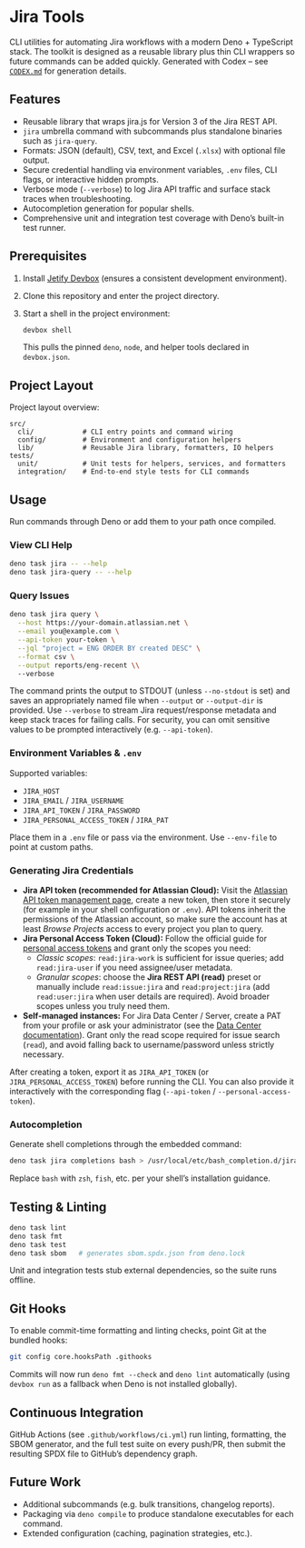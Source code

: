 # Jira Tools

CLI utilities for automating Jira workflows with a modern Deno + TypeScript stack. The
toolkit is designed as a reusable library plus thin CLI wrappers so future commands can
be added quickly. Generated with Codex – see [`CODEX.md`](CODEX.md) for generation
details.

## Features

- Reusable library that wraps jira.js for Version 3 of the Jira REST API.
- `jira` umbrella command with subcommands plus standalone binaries such as `jira-query`.
- Formats: JSON (default), CSV, text, and Excel (`.xlsx`) with optional file output.
- Secure credential handling via environment variables, `.env` files, CLI flags, or
  interactive hidden prompts.
- Verbose mode (`--verbose`) to log Jira API traffic and surface stack traces when
  troubleshooting.
- Autocompletion generation for popular shells.
- Comprehensive unit and integration test coverage with Deno’s built-in test runner.

## Prerequisites

1. Install [Jetify Devbox](https://www.jetify.com/docs/devbox/install) (ensures a consistent development environment).
2. Clone this repository and enter the project directory.
3. Start a shell in the project environment:

   ```bash
   devbox shell
   ```

   This pulls the pinned `deno`, `node`, and helper tools declared in `devbox.json`.

## Project Layout

Project layout overview:

```text
src/
  cli/            # CLI entry points and command wiring
  config/         # Environment and configuration helpers
  lib/            # Reusable Jira library, formatters, IO helpers
tests/
  unit/           # Unit tests for helpers, services, and formatters
  integration/    # End-to-end style tests for CLI commands
```

## Usage

Run commands through Deno or add them to your path once compiled.

### View CLI Help

```bash
deno task jira -- --help
deno task jira-query -- --help
```

### Query Issues

```bash
deno task jira query \
  --host https://your-domain.atlassian.net \
  --email you@example.com \
  --api-token your-token \
  --jql "project = ENG ORDER BY created DESC" \
  --format csv \
  --output reports/eng-recent \\
  --verbose
```

The command prints the output to STDOUT (unless `--no-stdout` is set) and saves an
appropriately named file when `--output` or `--output-dir` is provided. Use `--verbose`
to stream Jira request/response metadata and keep stack traces for failing calls. For
security, you can omit sensitive values to be prompted interactively (e.g.
`--api-token`).

### Environment Variables & `.env`

Supported variables:

- `JIRA_HOST`
- `JIRA_EMAIL` / `JIRA_USERNAME`
- `JIRA_API_TOKEN` / `JIRA_PASSWORD`
- `JIRA_PERSONAL_ACCESS_TOKEN` / `JIRA_PAT`

Place them in a `.env` file or pass via the environment. Use `--env-file` to point at custom paths.

### Generating Jira Credentials

- **Jira API token (recommended for Atlassian Cloud):** Visit the [Atlassian API token management page](https://support.atlassian.com/atlassian-account/docs/manage-api-tokens-for-your-atlassian-account/),
  create a new token, then store it securely (for example in your shell configuration or
  `.env`). API tokens inherit the permissions of the Atlassian account, so make sure the
  account has at least _Browse Projects_ access to every project you plan to query.
- **Jira Personal Access Token (Cloud):** Follow the official guide for
  [personal access tokens](https://support.atlassian.com/jira-cloud-administration/docs/create-personal-access-tokens/)
  and grant only the scopes you need:
  - _Classic scopes_: `read:jira-work` is sufficient for issue queries; add `read:jira-user`
    if you need assignee/user metadata.
  - _Granular scopes_: choose the **Jira REST API (read)** preset or manually include
    `read:issue:jira` and `read:project:jira` (add `read:user:jira` when user details are
    required). Avoid broader scopes unless you truly need them.
- **Self-managed instances:** For Jira Data Center / Server, create a PAT from your profile
  or ask your administrator (see the
  [Data Center documentation](https://confluence.atlassian.com/enterprise/using-personal-access-tokens-1026032365.html)).
  Grant only the read scope required for issue search (`read`), and avoid falling back to
  username/password unless strictly necessary.

After creating a token, export it as `JIRA_API_TOKEN` (or `JIRA_PERSONAL_ACCESS_TOKEN`)
before running the CLI. You can also provide it interactively with the corresponding
flag (`--api-token` / `--personal-access-token`).

### Autocompletion

Generate shell completions through the embedded command:

```bash
deno task jira completions bash > /usr/local/etc/bash_completion.d/jira
```

Replace `bash` with `zsh`, `fish`, etc. per your shell’s installation guidance.

## Testing & Linting

```bash
deno task lint
deno task fmt
deno task test
deno task sbom   # generates sbom.spdx.json from deno.lock
```

Unit and integration tests stub external dependencies, so the suite runs offline.

## Git Hooks

To enable commit-time formatting and linting checks, point Git at the bundled hooks:

```bash
git config core.hooksPath .githooks
```

Commits will now run `deno fmt --check` and `deno lint` automatically (using
`devbox run` as a fallback when Deno is not installed globally).

## Continuous Integration

GitHub Actions (see `.github/workflows/ci.yml`) run linting, formatting, the SBOM
generator, and the full test suite on every push/PR, then submit the resulting SPDX
file to GitHub’s dependency graph.

## Future Work

- Additional subcommands (e.g. bulk transitions, changelog reports).
- Packaging via `deno compile` to produce standalone executables for each command.
- Extended configuration (caching, pagination strategies, etc.).
